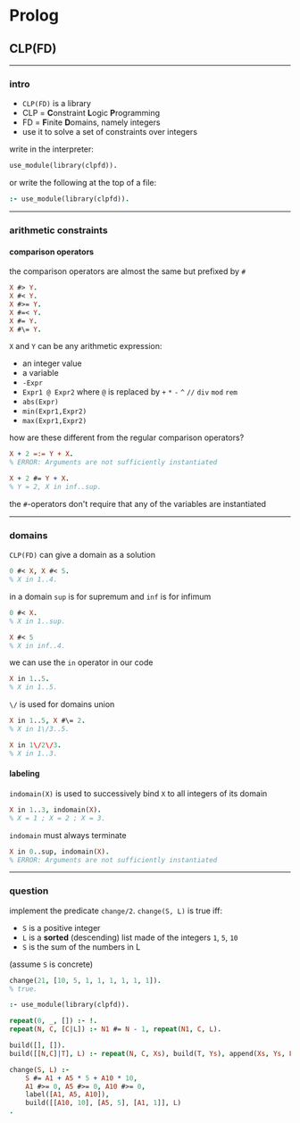# Prolog

## CLP(FD)

---

### intro

* `CLP(FD)` is a library
* CLP = **C**onstraint **L**ogic **P**rogramming
* FD = **F**inite **D**omains, namely integers
* use it to solve a set of constraints over integers

<!--vert-->

write in the interpreter:

```prolog
use_module(library(clpfd)).
```

or write the following at the top of a file:

```prolog
:- use_module(library(clpfd)).
```

---

### arithmetic constraints

<!--vert-->

#### comparison operators

the comparison operators are almost the same but prefixed by `#`

```prolog
X #> Y.
X #< Y.
X #>= Y.
X #=< Y.
X #= Y.
X #\= Y.
```

<!--vert-->

`X` and `Y` can be any arithmetic expression:

* an integer value
* a variable
* `-Expr`
* `Expr1 @ Expr2` where `@` is replaced by `+` `*` `-` `^` `//` `div` `mod` `rem`
* `abs(Expr)`
* `min(Expr1,Expr2)`
* `max(Expr1,Expr2)`

<!--vert-->

how are these different from the regular comparison operators?

```prolog
X + 2 =:= Y + X.
% ERROR: Arguments are not sufficiently instantiated

X + 2 #= Y + X.
% Y = 2, X in inf..sup.
```

the `#`-operators don't require that any of the variables are instantiated

---

### domains

`CLP(FD)` can give a domain as a solution

```prolog
0 #< X, X #< 5.
% X in 1..4.
```

<!--vert-->

in a domain `sup` is for supremum and `inf` is for infimum

```prolog
0 #< X.
% X in 1..sup.

X #< 5
% X in inf..4.
```

<!--vert-->

we can use the `in` operator in our code

```prolog
X in 1..5.
% X in 1..5.
```

<!--vert-->

`\/` is used for domains union

```prolog
X in 1..5, X #\= 2.
% X in 1\/3..5.

X in 1\/2\/3.
% X in 1..3.
```

<!--vert-->

#### labeling

`indomain(X)` is used to successively bind `X` to all integers of its domain

```prolog
X in 1..3, indomain(X).
% X = 1 ; X = 2 ; X = 3.
```

<!--vert-->

`indomain` must always terminate

```prolog
X in 0..sup, indomain(X).
% ERROR: Arguments are not sufficiently instantiated
```

---

### question

implement the predicate `change/2`. `change(S, L)` is true iff:

* `S` is a positive integer
* `L` is a **sorted** (descending) list made of the integers `1`, `5`, `10`
* `S` is the sum of the numbers in L

(assume `S` is concrete)

```prolog
change(21, [10, 5, 1, 1, 1, 1, 1, 1]).
% true.
```

<!--vert-->

```prolog
:- use_module(library(clpfd)).

repeat(0, _, []) :- !.
repeat(N, C, [C|L]) :- N1 #= N - 1, repeat(N1, C, L).

build([], []).
build([[N,C]|T], L) :- repeat(N, C, Xs), build(T, Ys), append(Xs, Ys, L).

change(S, L) :-
    S #= A1 + A5 * 5 + A10 * 10,
    A1 #>= 0, A5 #>= 0, A10 #>= 0,
    label([A1, A5, A10]),
    build([[A10, 10], [A5, 5], [A1, 1]], L)
.
```
